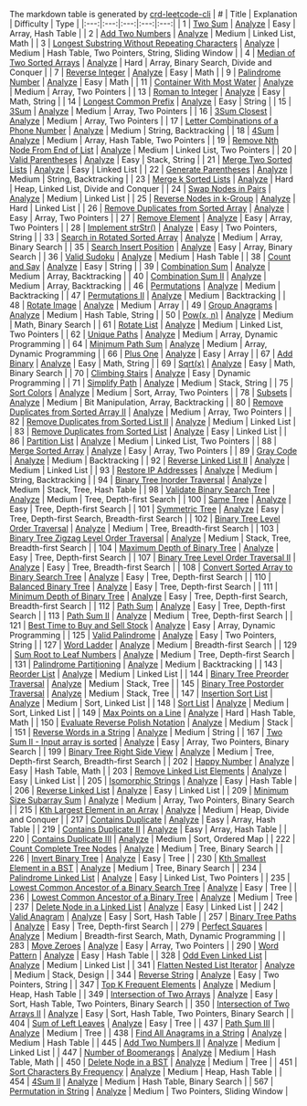 The markdown table is generated by [crd-leetcode-cli](https://github.com/MuYunyun/create-react-doc/tree/master/packages/leetcode-cli)
| # | Title | Explanation | Difficulty | Type |
|:---:|:---:|:---:|:---:|:---:|
| 1 | [Two Sum](https://leetcode.com/problems/two-sum/) | [Analyze](https://github.com/MuYunyun/blog/blob/master/LeetCode/1.Two_Sum.md) | Easy | Array, Hash Table |
| 2 | [Add Two Numbers](https://leetcode.com/problems/add-two-numbers/) | [Analyze](https://github.com/MuYunyun/blog/blob/master/LeetCode/2.Add_Two_Numbers.md) | Medium | Linked List, Math |
| 3 | [Longest Substring Without Repeating Characters](https://leetcode.com/problems/longest-substring-without-repeating-characters/) | [Analyze](https://github.com/MuYunyun/blog/blob/master/LeetCode/3.Longest_Substring_Without_Repeating_Characters.md) | Medium | Hash Table, Two Pointers, String, Sliding Window |
| 4 | [Median of Two Sorted Arrays](https://leetcode.com/problems/median-of-two-sorted-arrays/) | [Analyze](https://github.com/MuYunyun/blog/blob/master/LeetCode/4.Median_of_Two_Sorted_Arrays.md) | Hard | Array, Binary Search, Divide and Conquer |
| 7 | [Reverse Integer](https://leetcode.com/problems/reverse-integer/) | [Analyze](https://github.com/MuYunyun/blog/blob/master/LeetCode/7.Reverse_Integer.md) | Easy | Math |
| 9 | [Palindrome Number](https://leetcode.com/problems/palindrome-number/) | [Analyze](https://github.com/MuYunyun/blog/blob/master/LeetCode/9.Palindrome_Number.md) | Easy | Math |
| 11 | [Container With Most Water](https://leetcode.com/problems/container-with-most-water/) | [Analyze](https://github.com/MuYunyun/blog/blob/master/LeetCode/11.Container_With_Most_Water.md) | Medium | Array, Two Pointers |
| 13 | [Roman to Integer](https://leetcode.com/problems/roman-to-integer/) | [Analyze](https://github.com/MuYunyun/blog/blob/master/LeetCode/13.Roman_to_Integer.md) | Easy | Math, String |
| 14 | [Longest Common Prefix](https://leetcode.com/problems/longest-common-prefix/) | [Analyze](https://github.com/MuYunyun/blog/blob/master/LeetCode/14.Longest_Common_Prefix.md) | Easy | String |
| 15 | [3Sum](https://leetcode.com/problems/3sum/) | [Analyze](https://github.com/MuYunyun/blog/blob/master/LeetCode/15.3Sum.md) | Medium | Array, Two Pointers |
| 16 | [3Sum Closest](https://leetcode.com/problems/3sum-closest/) | [Analyze](https://github.com/MuYunyun/blog/blob/master/LeetCode/16.3Sum_Closest.md) | Medium | Array, Two Pointers |
| 17 | [Letter Combinations of a Phone Number](https://leetcode.com/problems/letter-combinations-of-a-phone-number/) | [Analyze](https://github.com/MuYunyun/blog/blob/master/LeetCode/17.Letter_Combinations_of_a_Phone_Number.md) | Medium | String, Backtracking |
| 18 | [4Sum](https://leetcode.com/problems/4sum/) | [Analyze](https://github.com/MuYunyun/blog/blob/master/LeetCode/18.4Sum.md) | Medium | Array, Hash Table, Two Pointers |
| 19 | [Remove Nth Node From End of List](https://leetcode.com/problems/remove-nth-node-from-end-of-list/) | [Analyze](https://github.com/MuYunyun/blog/blob/master/LeetCode/19.Remove_Nth_Node_From_End_of_List.md) | Medium | Linked List, Two Pointers |
| 20 | [Valid Parentheses](https://leetcode.com/problems/valid-parentheses/) | [Analyze](https://github.com/MuYunyun/blog/blob/master/LeetCode/20.Valid_Parentheses.md) | Easy | Stack, String |
| 21 | [Merge Two Sorted Lists](https://leetcode.com/problems/merge-two-sorted-lists/) | [Analyze](https://github.com/MuYunyun/blog/blob/master/LeetCode/21.Merge_Two_Sorted_Lists.md) | Easy | Linked List |
| 22 | [Generate Parentheses](https://leetcode.com/problems/generate-parentheses/) | [Analyze](https://github.com/MuYunyun/blog/blob/master/LeetCode/22.Generate_Parentheses.md) | Medium | String, Backtracking |
| 23 | [Merge k Sorted Lists](https://leetcode.com/problems/merge-k-sorted-lists/) | [Analyze](https://github.com/MuYunyun/blog/blob/master/LeetCode/23.Merge_k_Sorted_Lists.md) | Hard | Heap, Linked List, Divide and Conquer |
| 24 | [Swap Nodes in Pairs](https://leetcode.com/problems/swap-nodes-in-pairs/) | [Analyze](https://github.com/MuYunyun/blog/blob/master/LeetCode/24.Swap_Nodes_in_Pairs.md) | Medium | Linked List |
| 25 | [Reverse Nodes in k-Group](https://leetcode.com/problems/reverse-nodes-in-k-group/) | [Analyze](https://github.com/MuYunyun/blog/blob/master/LeetCode/25.Reverse_Nodes_in_k-Group.md) | Hard | Linked List |
| 26 | [Remove Duplicates from Sorted Array](https://leetcode.com/problems/remove-duplicates-from-sorted-array/) | [Analyze](https://github.com/MuYunyun/blog/blob/master/LeetCode/26.Remove_Duplicates_from_Sorted_Array.md) | Easy | Array, Two Pointers |
| 27 | [Remove Element](https://leetcode.com/problems/remove-element/) | [Analyze](https://github.com/MuYunyun/blog/blob/master/LeetCode/27.Remove_Element.md) | Easy | Array, Two Pointers |
| 28 | [Implement strStr()](https://leetcode.com/problems/implement-strstr/) | [Analyze](https://github.com/MuYunyun/blog/blob/master/LeetCode/28.Implement_strStr().md) | Easy | Two Pointers, String |
| 33 | [Search in Rotated Sorted Array](https://leetcode.com/problems/search-in-rotated-sorted-array/) | [Analyze](https://github.com/MuYunyun/blog/blob/master/LeetCode/33.Search_in_Rotated_Sorted_Array.md) | Medium | Array, Binary Search |
| 35 | [Search Insert Position](https://leetcode.com/problems/search-insert-position/) | [Analyze](https://github.com/MuYunyun/blog/blob/master/LeetCode/35.Search_Insert_Position.md) | Easy | Array, Binary Search |
| 36 | [Valid Sudoku](https://leetcode.com/problems/valid-sudoku/) | [Analyze](https://github.com/MuYunyun/blog/blob/master/LeetCode/36.Valid_Sudoku.md) | Medium | Hash Table |
| 38 | [Count and Say](https://leetcode.com/problems/count-and-say/) | [Analyze](https://github.com/MuYunyun/blog/blob/master/LeetCode/38.Count_and_Say.md) | Easy | String |
| 39 | [Combination Sum](https://leetcode.com/problems/combination-sum/) | [Analyze](https://github.com/MuYunyun/blog/blob/master/LeetCode/39.Combination_Sum.md) | Medium | Array, Backtracking |
| 40 | [Combination Sum II](https://leetcode.com/problems/combination-sum-ii/) | [Analyze](https://github.com/MuYunyun/blog/blob/master/LeetCode/40.Combination_Sum_II.md) | Medium | Array, Backtracking |
| 46 | [Permutations](https://leetcode.com/problems/permutations/) | [Analyze](https://github.com/MuYunyun/blog/blob/master/LeetCode/46.Permutations.md) | Medium | Backtracking |
| 47 | [Permutations II](https://leetcode.com/problems/permutations-ii/) | [Analyze](https://github.com/MuYunyun/blog/blob/master/LeetCode/47.Permutations_II.md) | Medium | Backtracking |
| 48 | [Rotate Image](https://leetcode.com/problems/rotate-image/) | [Analyze](https://github.com/MuYunyun/blog/blob/master/LeetCode/48.Rotate_Image.md) | Medium | Array |
| 49 | [Group Anagrams](https://leetcode.com/problems/group-anagrams/) | [Analyze](https://github.com/MuYunyun/blog/blob/master/LeetCode/49.Group_Anagrams.md) | Medium | Hash Table, String |
| 50 | [Pow(x, n)](https://leetcode.com/problems/powx-n/) | [Analyze](https://github.com/MuYunyun/blog/blob/master/LeetCode/50.Pow(x,_n).md) | Medium | Math, Binary Search |
| 61 | [Rotate List](https://leetcode.com/problems/rotate-list/) | [Analyze](https://github.com/MuYunyun/blog/blob/master/LeetCode/61.Rotate_List.md) | Medium | Linked List, Two Pointers |
| 62 | [Unique Paths](https://leetcode.com/problems/unique-paths/) | [Analyze](https://github.com/MuYunyun/blog/blob/master/LeetCode/62.Unique_Paths.md) | Medium | Array, Dynamic Programming |
| 64 | [Minimum Path Sum](https://leetcode.com/problems/minimum-path-sum/) | [Analyze](https://github.com/MuYunyun/blog/blob/master/LeetCode/64.Minimum_Path_Sum.md) | Medium | Array, Dynamic Programming |
| 66 | [Plus One](https://leetcode.com/problems/plus-one/) | [Analyze](https://github.com/MuYunyun/blog/blob/master/LeetCode/66.Plus_One.md) | Easy | Array |
| 67 | [Add Binary](https://leetcode.com/problems/add-binary/) | [Analyze](https://github.com/MuYunyun/blog/blob/master/LeetCode/67.Add_Binary.md) | Easy | Math, String |
| 69 | [Sqrt(x)](https://leetcode.com/problems/sqrtx/) | [Analyze](https://github.com/MuYunyun/blog/blob/master/LeetCode/69.Sqrt(x).md) | Easy | Math, Binary Search |
| 70 | [Climbing Stairs](https://leetcode.com/problems/climbing-stairs/) | [Analyze](https://github.com/MuYunyun/blog/blob/master/LeetCode/70.Climbing_Stairs.md) | Easy | Dynamic Programming |
| 71 | [Simplify Path](https://leetcode.com/problems/simplify-path/) | [Analyze](https://github.com/MuYunyun/blog/blob/master/LeetCode/71.Simplify_Path.md) | Medium | Stack, String |
| 75 | [Sort Colors](https://leetcode.com/problems/sort-colors/) | [Analyze](https://github.com/MuYunyun/blog/blob/master/LeetCode/75.Sort_Colors.md) | Medium | Sort, Array, Two Pointers |
| 78 | [Subsets](https://leetcode.com/problems/subsets/) | [Analyze](https://github.com/MuYunyun/blog/blob/master/LeetCode/78.Subsets.md) | Medium | Bit Manipulation, Array, Backtracking |
| 80 | [Remove Duplicates from Sorted Array II](https://leetcode.com/problems/remove-duplicates-from-sorted-array-ii/) | [Analyze](https://github.com/MuYunyun/blog/blob/master/LeetCode/80.Remove_Duplicates_from_Sorted_Array_II.md) | Medium | Array, Two Pointers |
| 82 | [Remove Duplicates from Sorted List II](https://leetcode.com/problems/remove-duplicates-from-sorted-list-ii/) | [Analyze](https://github.com/MuYunyun/blog/blob/master/LeetCode/82.Remove_Duplicates_from_Sorted_List_II.md) | Medium | Linked List |
| 83 | [Remove Duplicates from Sorted List](https://leetcode.com/problems/remove-duplicates-from-sorted-list/) | [Analyze](https://github.com/MuYunyun/blog/blob/master/LeetCode/83.Remove_Duplicates_from_Sorted_List.md) | Easy | Linked List |
| 86 | [Partition List](https://leetcode.com/problems/partition-list/) | [Analyze](https://github.com/MuYunyun/blog/blob/master/LeetCode/86.Partition_List.md) | Medium | Linked List, Two Pointers |
| 88 | [Merge Sorted Array](https://leetcode.com/problems/merge-sorted-array/) | [Analyze](https://github.com/MuYunyun/blog/blob/master/LeetCode/88.Merge_Sorted_Array.md) | Easy | Array, Two Pointers |
| 89 | [Gray Code](https://leetcode.com/problems/gray-code/) | [Analyze](https://github.com/MuYunyun/blog/blob/master/LeetCode/89.Gray_Code.md) | Medium | Backtracking |
| 92 | [Reverse Linked List II](https://leetcode.com/problems/reverse-linked-list-ii/) | [Analyze](https://github.com/MuYunyun/blog/blob/master/LeetCode/92.Reverse_Linked_List_II.md) | Medium | Linked List |
| 93 | [Restore IP Addresses](https://leetcode.com/problems/restore-ip-addresses/) | [Analyze](https://github.com/MuYunyun/blog/blob/master/LeetCode/93.Restore_IP_Addresses.md) | Medium | String, Backtracking |
| 94 | [Binary Tree Inorder Traversal](https://leetcode.com/problems/binary-tree-inorder-traversal/) | [Analyze](https://github.com/MuYunyun/blog/blob/master/LeetCode/94.Binary_Tree_Inorder_Traversal.md) | Medium | Stack, Tree, Hash Table |
| 98 | [Validate Binary Search Tree](https://leetcode.com/problems/validate-binary-search-tree/) | [Analyze](https://github.com/MuYunyun/blog/blob/master/LeetCode/98.Validate_Binary_Search_Tree.md) | Medium | Tree, Depth-first Search |
| 100 | [Same Tree](https://leetcode.com/problems/same-tree/) | [Analyze](https://github.com/MuYunyun/blog/blob/master/LeetCode/100.Same_Tree.md) | Easy | Tree, Depth-first Search |
| 101 | [Symmetric Tree](https://leetcode.com/problems/symmetric-tree/) | [Analyze](https://github.com/MuYunyun/blog/blob/master/LeetCode/101.Symmetric_Tree.md) | Easy | Tree, Depth-first Search, Breadth-first Search |
| 102 | [Binary Tree Level Order Traversal](https://leetcode.com/problems/binary-tree-level-order-traversal/) | [Analyze](https://github.com/MuYunyun/blog/blob/master/LeetCode/102.Binary_Tree_Level_Order_Traversal.md) | Medium | Tree, Breadth-first Search |
| 103 | [Binary Tree Zigzag Level Order Traversal](https://leetcode.com/problems/binary-tree-zigzag-level-order-traversal/) | [Analyze](https://github.com/MuYunyun/blog/blob/master/LeetCode/103.Binary_Tree_Zigzag_Level_Order_Traversal.md) | Medium | Stack, Tree, Breadth-first Search |
| 104 | [Maximum Depth of Binary Tree](https://leetcode.com/problems/maximum-depth-of-binary-tree/) | [Analyze](https://github.com/MuYunyun/blog/blob/master/LeetCode/104.Maximum_Depth_of_Binary_Tree.md) | Easy | Tree, Depth-first Search |
| 107 | [Binary Tree Level Order Traversal II](https://leetcode.com/problems/binary-tree-level-order-traversal-ii/) | [Analyze](https://github.com/MuYunyun/blog/blob/master/LeetCode/107.Binary_Tree_Level_Order_Traversal_II.md) | Easy | Tree, Breadth-first Search |
| 108 | [Convert Sorted Array to Binary Search Tree](https://leetcode.com/problems/convert-sorted-array-to-binary-search-tree/) | [Analyze](https://github.com/MuYunyun/blog/blob/master/LeetCode/108.Convert_Sorted_Array_to_Binary_Search_Tree.md) | Easy | Tree, Depth-first Search |
| 110 | [Balanced Binary Tree](https://leetcode.com/problems/balanced-binary-tree/) | [Analyze](https://github.com/MuYunyun/blog/blob/master/LeetCode/110.Balanced_Binary_Tree.md) | Easy | Tree, Depth-first Search |
| 111 | [Minimum Depth of Binary Tree](https://leetcode.com/problems/minimum-depth-of-binary-tree/) | [Analyze](https://github.com/MuYunyun/blog/blob/master/LeetCode/111.Minimum_Depth_of_Binary_Tree.md) | Easy | Tree, Depth-first Search, Breadth-first Search |
| 112 | [Path Sum](https://leetcode.com/problems/path-sum/) | [Analyze](https://github.com/MuYunyun/blog/blob/master/LeetCode/112.Path_Sum.md) | Easy | Tree, Depth-first Search |
| 113 | [Path Sum II](https://leetcode.com/problems/path-sum-ii/) | [Analyze](https://github.com/MuYunyun/blog/blob/master/LeetCode/113.Path_Sum_II.md) | Medium | Tree, Depth-first Search |
| 121 | [Best Time to Buy and Sell Stock](https://leetcode.com/problems/best-time-to-buy-and-sell-stock/) | [Analyze](https://github.com/MuYunyun/blog/blob/master/LeetCode/121.Best_Time_to_Buy_and_Sell_Stock.md) | Easy | Array, Dynamic Programming |
| 125 | [Valid Palindrome](https://leetcode.com/problems/valid-palindrome/) | [Analyze](https://github.com/MuYunyun/blog/blob/master/LeetCode/125.Valid_Palindrome.md) | Easy | Two Pointers, String |
| 127 | [Word Ladder](https://leetcode.com/problems/word-ladder/) | [Analyze](https://github.com/MuYunyun/blog/blob/master/LeetCode/127.Word_Ladder.md) | Medium | Breadth-first Search |
| 129 | [Sum Root to Leaf Numbers](https://leetcode.com/problems/sum-root-to-leaf-numbers/) | [Analyze](https://github.com/MuYunyun/blog/blob/master/LeetCode/129.Sum_Root_to_Leaf_Numbers.md) | Medium | Tree, Depth-first Search |
| 131 | [Palindrome Partitioning](https://leetcode.com/problems/palindrome-partitioning/) | [Analyze](https://github.com/MuYunyun/blog/blob/master/LeetCode/131.Palindrome_Partitioning.md) | Medium | Backtracking |
| 143 | [Reorder List](https://leetcode.com/problems/reorder-list/) | [Analyze](https://github.com/MuYunyun/blog/blob/master/LeetCode/143.Reorder_List.md) | Medium | Linked List |
| 144 | [Binary Tree Preorder Traversal](https://leetcode.com/problems/binary-tree-preorder-traversal/) | [Analyze](https://github.com/MuYunyun/blog/blob/master/LeetCode/144.Binary_Tree_Preorder_Traversal.md) | Medium | Stack, Tree |
| 145 | [Binary Tree Postorder Traversal](https://leetcode.com/problems/binary-tree-postorder-traversal/) | [Analyze](https://github.com/MuYunyun/blog/blob/master/LeetCode/145.Binary_Tree_Postorder_Traversal.md) | Medium | Stack, Tree |
| 147 | [Insertion Sort List](https://leetcode.com/problems/insertion-sort-list/) | [Analyze](https://github.com/MuYunyun/blog/blob/master/LeetCode/147.Insertion_Sort_List.md) | Medium | Sort, Linked List |
| 148 | [Sort List](https://leetcode.com/problems/sort-list/) | [Analyze](https://github.com/MuYunyun/blog/blob/master/LeetCode/148.Sort_List.md) | Medium | Sort, Linked List |
| 149 | [Max Points on a Line](https://leetcode.com/problems/max-points-on-a-line/) | [Analyze](https://github.com/MuYunyun/blog/blob/master/LeetCode/149.Max_Points_on_a_Line.md) | Hard | Hash Table, Math |
| 150 | [Evaluate Reverse Polish Notation](https://leetcode.com/problems/evaluate-reverse-polish-notation/) | [Analyze](https://github.com/MuYunyun/blog/blob/master/LeetCode/150.Evaluate_Reverse_Polish_Notation.md) | Medium | Stack |
| 151 | [Reverse Words in a String](https://leetcode.com/problems/reverse-words-in-a-string/) | [Analyze](https://github.com/MuYunyun/blog/blob/master/LeetCode/151.Reverse_Words_in_a_String.md) | Medium | String |
| 167 | [Two Sum II - Input array is sorted](https://leetcode.com/problems/two-sum-ii-input-array-is-sorted/) | [Analyze](https://github.com/MuYunyun/blog/blob/master/LeetCode/167.Two_Sum_II_-_Input_array_is_sorted.md) | Easy | Array, Two Pointers, Binary Search |
| 199 | [Binary Tree Right Side View](https://leetcode.com/problems/binary-tree-right-side-view/) | [Analyze](https://github.com/MuYunyun/blog/blob/master/LeetCode/199.Binary_Tree_Right_Side_View.md) | Medium | Tree, Depth-first Search, Breadth-first Search |
| 202 | [Happy Number](https://leetcode.com/problems/happy-number/) | [Analyze](https://github.com/MuYunyun/blog/blob/master/LeetCode/202.Happy_Number.md) | Easy | Hash Table, Math |
| 203 | [Remove Linked List Elements](https://leetcode.com/problems/remove-linked-list-elements/) | [Analyze](https://github.com/MuYunyun/blog/blob/master/LeetCode/203.Remove_Linked_List_Elements.md) | Easy | Linked List |
| 205 | [Isomorphic Strings](https://leetcode.com/problems/isomorphic-strings/) | [Analyze](https://github.com/MuYunyun/blog/blob/master/LeetCode/205.Isomorphic_Strings.md) | Easy | Hash Table |
| 206 | [Reverse Linked List](https://leetcode.com/problems/reverse-linked-list/) | [Analyze](https://github.com/MuYunyun/blog/blob/master/LeetCode/206.Reverse_Linked_List.md) | Easy | Linked List |
| 209 | [Minimum Size Subarray Sum](https://leetcode.com/problems/minimum-size-subarray-sum/) | [Analyze](https://github.com/MuYunyun/blog/blob/master/LeetCode/209.Minimum_Size_Subarray_Sum.md) | Medium | Array, Two Pointers, Binary Search |
| 215 | [Kth Largest Element in an Array](https://leetcode.com/problems/kth-largest-element-in-an-array/) | [Analyze](https://github.com/MuYunyun/blog/blob/master/LeetCode/215.Kth_Largest_Element_in_an_Array.md) | Medium | Heap, Divide and Conquer |
| 217 | [Contains Duplicate](https://leetcode.com/problems/contains-duplicate/) | [Analyze](https://github.com/MuYunyun/blog/blob/master/LeetCode/217.Contains_Duplicate.md) | Easy | Array, Hash Table |
| 219 | [Contains Duplicate II](https://leetcode.com/problems/contains-duplicate-ii/) | [Analyze](https://github.com/MuYunyun/blog/blob/master/LeetCode/219.Contains_Duplicate_II.md) | Easy | Array, Hash Table |
| 220 | [Contains Duplicate III](https://leetcode.com/problems/contains-duplicate-iii/) | [Analyze](https://github.com/MuYunyun/blog/blob/master/LeetCode/220.Contains_Duplicate_III.md) | Medium | Sort, Ordered Map |
| 222 | [Count Complete Tree Nodes](https://leetcode.com/problems/count-complete-tree-nodes/) | [Analyze](https://github.com/MuYunyun/blog/blob/master/LeetCode/222.Count_Complete_Tree_Nodes.md) | Medium | Tree, Binary Search |
| 226 | [Invert Binary Tree](https://leetcode.com/problems/invert-binary-tree/) | [Analyze](https://github.com/MuYunyun/blog/blob/master/LeetCode/226.Invert_Binary_Tree.md) | Easy | Tree |
| 230 | [Kth Smallest Element in a BST](https://leetcode.com/problems/kth-smallest-element-in-a-bst/) | [Analyze](https://github.com/MuYunyun/blog/blob/master/LeetCode/230.Kth_Smallest_Element_in_a_BST.md) | Medium | Tree, Binary Search |
| 234 | [Palindrome Linked List](https://leetcode.com/problems/palindrome-linked-list/) | [Analyze](https://github.com/MuYunyun/blog/blob/master/LeetCode/234.Palindrome_Linked_List.md) | Easy | Linked List, Two Pointers |
| 235 | [Lowest Common Ancestor of a Binary Search Tree](https://leetcode.com/problems/lowest-common-ancestor-of-a-binary-search-tree/) | [Analyze](https://github.com/MuYunyun/blog/blob/master/LeetCode/235.Lowest_Common_Ancestor_of_a_Binary_Search_Tree.md) | Easy | Tree |
| 236 | [Lowest Common Ancestor of a Binary Tree](https://leetcode.com/problems/lowest-common-ancestor-of-a-binary-tree/) | [Analyze](https://github.com/MuYunyun/blog/blob/master/LeetCode/236.Lowest_Common_Ancestor_of_a_Binary_Tree.md) | Medium | Tree |
| 237 | [Delete Node in a Linked List](https://leetcode.com/problems/delete-node-in-a-linked-list/) | [Analyze](https://github.com/MuYunyun/blog/blob/master/LeetCode/237.Delete_Node_in_a_Linked_List.md) | Easy | Linked List |
| 242 | [Valid Anagram](https://leetcode.com/problems/valid-anagram/) | [Analyze](https://github.com/MuYunyun/blog/blob/master/LeetCode/242.Valid_Anagram.md) | Easy | Sort, Hash Table |
| 257 | [Binary Tree Paths](https://leetcode.com/problems/binary-tree-paths/) | [Analyze](https://github.com/MuYunyun/blog/blob/master/LeetCode/257.Binary_Tree_Paths.md) | Easy | Tree, Depth-first Search |
| 279 | [Perfect Squares](https://leetcode.com/problems/perfect-squares/) | [Analyze](https://github.com/MuYunyun/blog/blob/master/LeetCode/279.Perfect_Squares.md) | Medium | Breadth-first Search, Math, Dynamic Programming |
| 283 | [Move Zeroes](https://leetcode.com/problems/move-zeroes/) | [Analyze](https://github.com/MuYunyun/blog/blob/master/LeetCode/283.Move_Zeroes.md) | Easy | Array, Two Pointers |
| 290 | [Word Pattern](https://leetcode.com/problems/word-pattern/) | [Analyze](https://github.com/MuYunyun/blog/blob/master/LeetCode/290.Word_Pattern.md) | Easy | Hash Table |
| 328 | [Odd Even Linked List](https://leetcode.com/problems/odd-even-linked-list/) | [Analyze](https://github.com/MuYunyun/blog/blob/master/LeetCode/328.Odd_Even_Linked_List.md) | Medium | Linked List |
| 341 | [Flatten Nested List Iterator](https://leetcode.com/problems/flatten-nested-list-iterator/) | [Analyze](https://github.com/MuYunyun/blog/blob/master/LeetCode/341.Flatten_Nested_List_Iterator.md) | Medium | Stack, Design |
| 344 | [Reverse String](https://leetcode.com/problems/reverse-string/) | [Analyze](https://github.com/MuYunyun/blog/blob/master/LeetCode/344.Reverse_String.md) | Easy | Two Pointers, String |
| 347 | [Top K Frequent Elements](https://leetcode.com/problems/top-k-frequent-elements/) | [Analyze](https://github.com/MuYunyun/blog/blob/master/LeetCode/347.Top_K_Frequent_Elements.md) | Medium | Heap, Hash Table |
| 349 | [Intersection of Two Arrays](https://leetcode.com/problems/intersection-of-two-arrays/) | [Analyze](https://github.com/MuYunyun/blog/blob/master/LeetCode/349.Intersection_of_Two_Arrays.md) | Easy | Sort, Hash Table, Two Pointers, Binary Search |
| 350 | [Intersection of Two Arrays II](https://leetcode.com/problems/intersection-of-two-arrays-ii/) | [Analyze](https://github.com/MuYunyun/blog/blob/master/LeetCode/350.Intersection_of_Two_Arrays_II.md) | Easy | Sort, Hash Table, Two Pointers, Binary Search |
| 404 | [Sum of Left Leaves](https://leetcode.com/problems/sum-of-left-leaves/) | [Analyze](https://github.com/MuYunyun/blog/blob/master/LeetCode/404.Sum_of_Left_Leaves.md) | Easy | Tree |
| 437 | [Path Sum III](https://leetcode.com/problems/path-sum-iii/) | [Analyze](https://github.com/MuYunyun/blog/blob/master/LeetCode/437.Path_Sum_III.md) | Medium | Tree |
| 438 | [Find All Anagrams in a String](https://leetcode.com/problems/find-all-anagrams-in-a-string/) | [Analyze](https://github.com/MuYunyun/blog/blob/master/LeetCode/438.Find_All_Anagrams_in_a_String.md) | Medium | Hash Table |
| 445 | [Add Two Numbers II](https://leetcode.com/problems/add-two-numbers-ii/) | [Analyze](https://github.com/MuYunyun/blog/blob/master/LeetCode/445.Add_Two_Numbers_II.md) | Medium | Linked List |
| 447 | [Number of Boomerangs](https://leetcode.com/problems/number-of-boomerangs/) | [Analyze](https://github.com/MuYunyun/blog/blob/master/LeetCode/447.Number_of_Boomerangs.md) | Medium | Hash Table, Math |
| 450 | [Delete Node in a BST](https://leetcode.com/problems/delete-node-in-a-bst/) | [Analyze](https://github.com/MuYunyun/blog/blob/master/LeetCode/450.Delete_Node_in_a_BST.md) | Medium | Tree |
| 451 | [Sort Characters By Frequency](https://leetcode.com/problems/sort-characters-by-frequency/) | [Analyze](https://github.com/MuYunyun/blog/blob/master/LeetCode/451.Sort_Characters_By_Frequency.md) | Medium | Heap, Hash Table |
| 454 | [4Sum II](https://leetcode.com/problems/4sum-ii/) | [Analyze](https://github.com/MuYunyun/blog/blob/master/LeetCode/454.4Sum_II.md) | Medium | Hash Table, Binary Search |
| 567 | [Permutation in String](https://leetcode.com/problems/permutation-in-string/) | [Analyze](https://github.com/MuYunyun/blog/blob/master/LeetCode/567.Permutation_in_String.md) | Medium | Two Pointers, Sliding Window |